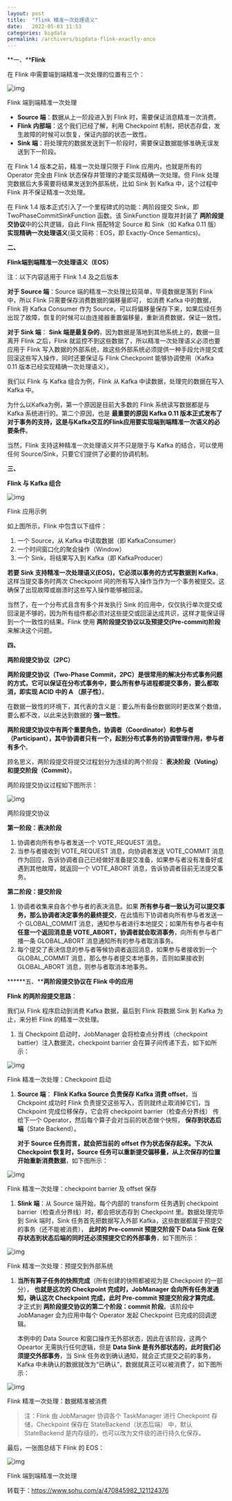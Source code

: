 ```yaml
---
layout: post
title:  "flink 精准一次处理语义"
date:   2022-05-03 11:53
categories: bigdata
permalink: /archivers/bigdata-flink-exactly-once
---
```




**一、****Flink**

在 Flink 中需要端到端精准一次处理的位置有三个：

![img](https://p3.itc.cn/q_70/images03/20210607/f1465dc358324df5b515a6dbace7e000.png)

Flink 端到端精准一次处理

- **Source 端**：数据从上一阶段进入到 Flink 时，需要保证消息精准一次消费。
- **Flink 内部端**：这个我们已经了解，利用 Checkpoint 机制，把状态存盘，发生故障的时候可以恢复，保证内部的状态一致性。
- **Sink 端**：将处理完的数据发送到下一阶段时，需要保证数据能够准确无误发送到下一阶段。

在 Flink 1.4 版本之前，精准一次处理只限于 Flink 应用内，也就是所有的 Operator 完全由 Flink 状态保存并管理的才能实现精确一次处理。但 Flink 处理完数据后大多需要将结果发送到外部系统，比如 Sink 到 Kafka 中，这个过程中 Flink 并不保证精准一次处理。

在 Flink 1.4 版本正式引入了一个里程碑式的功能：两阶段提交 Sink，即 TwoPhaseCommitSinkFunction 函数。该 SinkFunction 提取并封装了 **两阶段提交协议**中的公共逻辑，自此 Flink 搭配特定 Source 和 Sink（如 Kafka 0.11 版） **实现精确一次处理语义**(英文简称：EOS，即 Exactly-Once Semantics)。

**二、**

**Flink端到端精准一次处理语义（EOS）**

注：以下内容适用于 Flink 1.4 及之后版本

**对于 Source 端**：Source 端的精准一次处理比较简单，毕竟数据是落到 Flink 中，所以 Flink 只需要保存消费数据的偏移量即可， 如消费 Kafka 中的数据，Flink 将 Kafka Consumer 作为 Source，可以将偏移量保存下来，如果后续任务出现了故障，恢复的时候可以由连接器重置偏移量，重新消费数据，保证一致性。

**对于 Sink 端**： **Sink 端是最复杂的**，因为数据是落地到其他系统上的，数据一旦离开 Flink 之后，Flink 就监控不到这些数据了，所以精准一次处理语义必须也要应用于 Flink 写入数据的外部系统，故这些外部系统必须提供一种手段允许提交或回滚这些写入操作，同时还要保证与 Flink Checkpoint 能够协调使用（Kafka 0.11 版本已经实现精确一次处理语义）。

我们以 Flink 与 Kafka 组合为例，Flink 从 Kafka 中读数据，处理完的数据在写入 Kafka 中。

为什么以Kafka为例，第一个原因是目前大多数的 Flink 系统读写数据都是与 Kafka 系统进行的。第二个原因，也是 **最重要的原因 Kafka 0.11 版本正式发布了对于事务的支持，这是与Kafka交互的Flink应用要实现端到端精准一次语义的必要条件**。

当然，Flink 支持这种精准一次处理语义并不只是限于与 Kafka 的结合，可以使用任何 Source/Sink，只要它们提供了必要的协调机制。

**三、**

**Flink 与 Kafka 组合**

![img](https://p3.itc.cn/q_70/images03/20210607/7822c29442604409bb20cbdfc21165bd.png)

Flink 应用示例

如上图所示，Flink 中包含以下组件：

1. 一个 Source，从 Kafka 中读取数据（即 KafkaConsumer）
2. 一个时间窗口化的聚会操作（Window）
3. 一个 Sink，将结果写入到 Kafka（即 KafkaProducer）

**若要 Sink 支持精准一次处理语义(EOS)，它必须以事务的方式写数据到 Kafka**，这样当提交事务时两次 Checkpoint 间的所有写入操作当作为一个事务被提交。这确保了出现故障或崩溃时这些写入操作能够被回滚。

当然了，在一个分布式且含有多个并发执行 Sink 的应用中，仅仅执行单次提交或回滚是不够的，因为所有组件都必须对这些提交或回滚达成共识，这样才能保证得到一个一致性的结果。Flink 使用 **两阶段提交协议以及预提交(Pre-commit)阶段**来解决这个问题。

**四、**

**两阶段提交协议（2PC）**

**两阶段提交协议（Two-Phase Commit，2PC）是很常用的解决分布式事务问题的方式，它可以保证在分布式事务中，要么所有参与进程都提交事务，要么都取消，即实现 ACID 中的 A （原子性）**。

在数据一致性的环境下，其代表的含义是：要么所有备份数据同时更改某个数值，要么都不改，以此来达到数据的 **强一致性**。

**两阶段提交协议中有两个重要角色，协调者（Coordinator）和参与者（Participant），其中协调者只有一个，起到分布式事务的协调管理作用，参与者有多个**。

顾名思义，两阶段提交将提交过程划分为连续的两个阶段： **表决阶段（Voting）和提交阶段（Commit）**。

两阶段提交协议过程如下图所示：

![img](https://p6.itc.cn/q_70/images03/20210607/5ded564dcf4d4156b937b0f530fd899e.png)

两阶段提交协议

**第一阶段：表决阶段**

1. 协调者向所有参与者发送一个 VOTE_REQUEST 消息。
2. 当参与者接收到 VOTE_REQUEST 消息，向协调者发送 VOTE_COMMIT 消息作为回应，告诉协调者自己已经做好准备提交准备，如果参与者没有准备好或遇到其他故障，就返回一个 VOTE_ABORT 消息，告诉协调者目前无法提交事务。

**第二阶段：提交阶段**

1. 协调者收集来自各个参与者的表决消息。如果 **所有参与者一致认为可以提交事务，那么协调者决定事务的最终提交**，在此情形下协调者向所有参与者发送一个 GLOBAL_COMMIT 消息，通知参与者进行本地提交；如果所有参与者中有 **任意一个返回消息是 VOTE_ABORT，协调者就会取消事务**，向所有参与者广播一条 GLOBAL_ABORT 消息通知所有的参与者取消事务。
2. 每个提交了表决信息的参与者等候协调者返回消息，如果参与者接收到一个 GLOBAL_COMMIT 消息，那么参与者提交本地事务，否则如果接收到 GLOBAL_ABORT 消息，则参与者取消本地事务。

******五、****两阶段提交协议在 Flink 中的应用**

**Flink 的两阶段提交思路**：

我们从 Flink 程序启动到消费 Kafka 数据，最后到 Flink 将数据 Sink 到 Kafka 为止，来分析 Flink 的精准一次处理。

1. 当 Checkpoint 启动时，JobManager 会将检查点分界线（checkpoint battier）注入数据流，checkpoint barrier 会在算子间传递下去，如下如所示：

![img](https://p7.itc.cn/q_70/images03/20210607/5e408476fa5b494b98dd4160163a64dd.png)

Flink 精准一次处理：Checkpoint 启动

1. **Source 端**： **Flink Kafka Source 负责保存 Kafka 消费 offset**，当 Chckpoint 成功时 Flink 负责提交这些写入，否则就终止取消掉它们，当 Chckpoint 完成位移保存，它会将 checkpoint barrier（检查点分界线） 传给下一个 Operator，然后每个算子会对当前的状态做个快照， **保存到状态后端**（State Backend）。

   **对于 Source 任务而言，就会把当前的 offset 作为状态保存起来。下次从 Checkpoint 恢复时，Source 任务可以重新提交偏移量，从上次保存的位置开始重新消费数据**，如下图所示：

![img](https://p1.itc.cn/q_70/images03/20210607/5871e4c86047447bb08bd44c2c993a9c.png)

Flink 精准一次处理：checkpoint barrier 及 offset 保存

1. **Slink 端**：从 Source 端开始，每个内部的 transform 任务遇到 checkpoint barrier（检查点分界线）时，都会把状态存到 Checkpoint 里。数据处理完毕到 Sink 端时，Sink 任务首先把数据写入外部 Kafka，这些数据都属于预提交的事务（还不能被消费）， **此时的 Pre-commit 预提交阶段下 Data Sink 在保存状态到状态后端的同时还必须预提交它的外部事务**，如下图所示：

![img](https://p4.itc.cn/q_70/images03/20210607/2d160af3629d4310af8dc61e789d634b.png)

Flink 精准一次处理：预提交到外部系统

1. **当所有算子任务的快照完成**（所有创建的快照都被视为是 Checkpoint 的一部分）， **也就是这次的 Checkpoint 完成时，JobManager 会向所有任务发通知，确认这次 Checkpoint 完成，此时 Pre-commit 预提交阶段才算完成**。才正式到 **两阶段提交协议的第二个阶段：commit 阶段**。该阶段中 JobManager 会为应用中每个 Operator 发起 Checkpoint 已完成的回调逻辑。

   本例中的 Data Source 和窗口操作无外部状态，因此在该阶段，这两个 Opeartor 无需执行任何逻辑，但是 **Data Sink 是有外部状态的，此时我们必须提交外部事务**，当 Sink 任务收到确认通知，就会正式提交之前的事务，Kafka 中未确认的数据就改为“已确认”，数据就真正可以被消费了，如下图所示：

![img](https://p9.itc.cn/q_70/images03/20210607/2f637965b1e94dc3b9b4b0e748844d0c.png)

Flink 精准一次处理：数据精准被消费

> 注：Flink 由 JobManager 协调各个 TaskManager 进行 Checkpoint 存储，Checkpoint 保存在 StateBackend（状态后端） 中，默认 StateBackend 是内存级的，也可以改为文件级的进行持久化保存。

最后，一张图总结下 Flink 的 EOS：

![img](https://p6.itc.cn/q_70/images03/20210607/43ee6779416545149f0e589644fde9b6.png)

Flink 端到端精准一次处理



转载于：https://www.sohu.com/a/470845982_121124376
